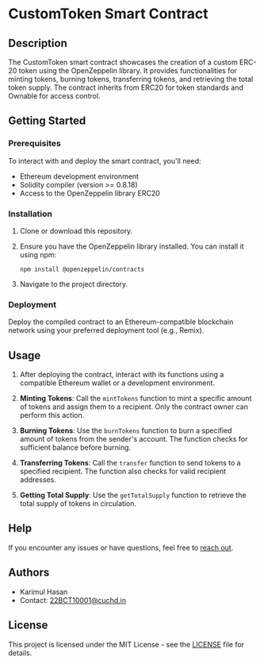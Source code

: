 # CustomToken Smart Contract

## Description

The CustomToken smart contract showcases the creation of a custom ERC-20 token using the OpenZeppelin library. It provides functionalities for minting tokens, burning tokens, transferring tokens, and retrieving the total token supply. The contract inherits from ERC20 for token standards and Ownable for access control.

## Getting Started

### Prerequisites

To interact with and deploy the smart contract, you'll need:

- Ethereum development environment
- Solidity compiler (version >= 0.8.18)
- Access to the OpenZeppelin library ERC20

### Installation

1. Clone or download this repository.
2. Ensure you have the OpenZeppelin library installed. You can install it using npm:

   ```
   npm install @openzeppelin/contracts
   ```

3. Navigate to the project directory.

### Deployment

Deploy the compiled contract to an Ethereum-compatible blockchain network using your preferred deployment tool (e.g., Remix).

## Usage

1. After deploying the contract, interact with its functions using a compatible Ethereum wallet or a development environment.

2. **Minting Tokens**: Call the `mintTokens` function to mint a specific amount of tokens and assign them to a recipient. Only the contract owner can perform this action.

3. **Burning Tokens**: Use the `burnTokens` function to burn a specified amount of tokens from the sender's account. The function checks for sufficient balance before burning.

4. **Transferring Tokens**: Call the `transfer` function to send tokens to a specified recipient. The function also checks for valid recipient addresses.

5. **Getting Total Supply**: Use the `getTotalSupply` function to retrieve the total supply of tokens in circulation.

## Help

If you encounter any issues or have questions, feel free to [reach out](22BCT10001@cuchd.in).

## Authors

- Karimul Hasan
- Contact: 22BCT10001@cuchd.in

## License

This project is licensed under the MIT License - see the [LICENSE](LICENSE.md) file for details.
